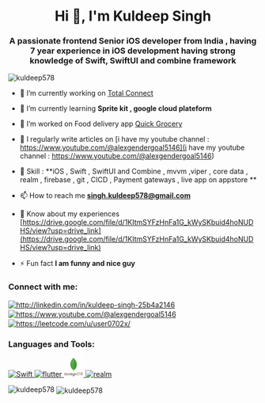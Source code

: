 <h1 align="center">Hi 👋, I'm Kuldeep Singh</h1>
<h3 align="center">A passionate frontend Senior iOS developer from India , 
  having 7 year experience in iOS development having strong knowledge of Swift,
  SwiftUI and combine framework</h3>

<p align="left"> <img src="https://komarev.com/ghpvc/?username=kuldeep578&label=Profile%20views&color=0e75b6&style=flat" alt="kuldeep578" /> </p>

- 🔭 I’m currently working on [Total Connect](https://apps.apple.com/in/app/total-connect-comfort-intl/id783653368)

- 🌱 I’m currently learning **Sprite kit , google cloud plateform**

- 👯 I’m worked on Food delivery app [Quick Grocery](https://apps.apple.com/in/app/quick-grocery/id1254438895)

- 📝 I regularly write articles on [i have my youtube channel : https://www.youtube.com/@alexgendergoal5146](i have my youtube channel : https://www.youtube.com/@alexgendergoal5146)

- 💬 Skill : **iOS , Swift , SwiftUI and Combine , mvvm ,viper , core data , realm , firebase , git , CICD , Payment gateways , live app on appstore **

- 📫 How to reach me **singh.kuldeep578@gmail.com**

- 📄 Know about my experiences [https://drive.google.com/file/d/1KItmSYFzHnFa1G_kWySKbuid4hoNUDHS/view?usp=drive_link](https://drive.google.com/file/d/1KItmSYFzHnFa1G_kWySKbuid4hoNUDHS/view?usp=drive_link)

- ⚡ Fun fact **I am funny and nice guy**

<h3 align="left">Connect with me:</h3>
<p align="left">
<a href="https://linkedin.com/in/kuldeep-singh-25b4a2146" target="blank"><img align="center" src="https://raw.githubusercontent.com/rahuldkjain/github-profile-readme-generator/master/src/images/icons/Social/linked-in-alt.svg" alt="http://linkedin.com/in/kuldeep-singh-25b4a2146" height="30" width="40" /></a>
<a href="https://youtube.com/@alexgendergoal5146" target="blank"><img align="center" src="https://raw.githubusercontent.com/rahuldkjain/github-profile-readme-generator/master/src/images/icons/Social/youtube.svg" alt="https://www.youtube.com/@alexgendergoal5146" height="30" width="40" /></a>
<a href="https://leetcode.com/u/user0702x/" target="blank"><img align="center" src="https://raw.githubusercontent.com/rahuldkjain/github-profile-readme-generator/master/src/images/icons/Social/leet-code.svg" alt="https://leetcode.com/u/user0702x/" height="30" width="40" /></a>
</p>

<h3 align="left">Languages and Tools:</h3>
<p align="left"> <a href="https://swift.org" target="_blank" rel="noreferrer"> <img src="https://developer.apple.com/swift/images/swift-og.png" alt="Swift" width="40" height="40"/> </a> <a href="https://flutter.dev" target="_blank" rel="noreferrer"> <img src="https://www.vectorlogo.zone/logos/flutterio/flutterio-icon.svg" alt="flutter" width="40" height="40"/> </a> <a href="https://www.mongodb.com/" target="_blank" rel="noreferrer"> <img src="https://raw.githubusercontent.com/devicons/devicon/master/icons/mongodb/mongodb-original-wordmark.svg" alt="mongodb" width="40" height="40"/> </a> <a href="https://realm.io/" target="_blank" rel="noreferrer"> <img src="https://raw.githubusercontent.com/bestofjs/bestofjs-webui/8665e8c267a0215f3159df28b33c365198101df5/public/logos/realm.svg" alt="realm" width="40" height="40"/> </a> </p>

<p><img align="left" src="https://github-readme-stats.vercel.app/api/top-langs?username=kuldeep578&show_icons=true&locale=en&layout=compact" alt="kuldeep578" /></p>

<p>&nbsp;<img align="center" src="https://github-readme-stats.vercel.app/api?username=kuldeep578&show_icons=true&locale=en" alt="kuldeep578" /></p>
